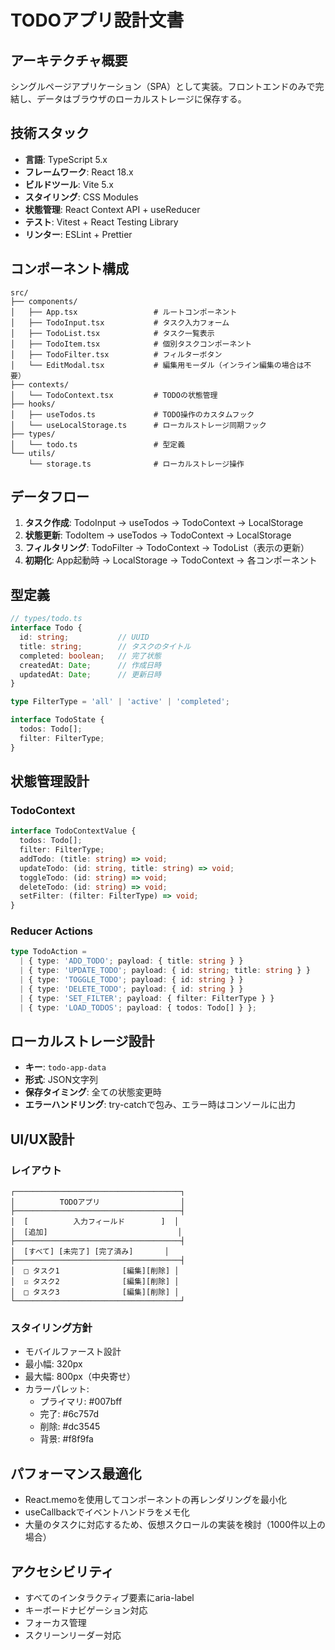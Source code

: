 # TODOアプリ設計文書

## アーキテクチャ概要

シングルページアプリケーション（SPA）として実装。フロントエンドのみで完結し、データはブラウザのローカルストレージに保存する。

## 技術スタック

- **言語**: TypeScript 5.x
- **フレームワーク**: React 18.x
- **ビルドツール**: Vite 5.x
- **スタイリング**: CSS Modules
- **状態管理**: React Context API + useReducer
- **テスト**: Vitest + React Testing Library
- **リンター**: ESLint + Prettier

## コンポーネント構成

```
src/
├── components/
│   ├── App.tsx                 # ルートコンポーネント
│   ├── TodoInput.tsx           # タスク入力フォーム
│   ├── TodoList.tsx            # タスク一覧表示
│   ├── TodoItem.tsx            # 個別タスクコンポーネント
│   ├── TodoFilter.tsx          # フィルターボタン
│   └── EditModal.tsx           # 編集用モーダル（インライン編集の場合は不要）
├── contexts/
│   └── TodoContext.tsx         # TODOの状態管理
├── hooks/
│   ├── useTodos.ts             # TODO操作のカスタムフック
│   └── useLocalStorage.ts      # ローカルストレージ同期フック
├── types/
│   └── todo.ts                 # 型定義
└── utils/
    └── storage.ts              # ローカルストレージ操作

```

## データフロー

1. **タスク作成**: TodoInput → useTodos → TodoContext → LocalStorage
2. **状態更新**: TodoItem → useTodos → TodoContext → LocalStorage
3. **フィルタリング**: TodoFilter → TodoContext → TodoList（表示の更新）
4. **初期化**: App起動時 → LocalStorage → TodoContext → 各コンポーネント

## 型定義

```typescript
// types/todo.ts
interface Todo {
  id: string;           // UUID
  title: string;        // タスクのタイトル
  completed: boolean;   // 完了状態
  createdAt: Date;      // 作成日時
  updatedAt: Date;      // 更新日時
}

type FilterType = 'all' | 'active' | 'completed';

interface TodoState {
  todos: Todo[];
  filter: FilterType;
}
```

## 状態管理設計

### TodoContext

```typescript
interface TodoContextValue {
  todos: Todo[];
  filter: FilterType;
  addTodo: (title: string) => void;
  updateTodo: (id: string, title: string) => void;
  toggleTodo: (id: string) => void;
  deleteTodo: (id: string) => void;
  setFilter: (filter: FilterType) => void;
}
```

### Reducer Actions

```typescript
type TodoAction =
  | { type: 'ADD_TODO'; payload: { title: string } }
  | { type: 'UPDATE_TODO'; payload: { id: string; title: string } }
  | { type: 'TOGGLE_TODO'; payload: { id: string } }
  | { type: 'DELETE_TODO'; payload: { id: string } }
  | { type: 'SET_FILTER'; payload: { filter: FilterType } }
  | { type: 'LOAD_TODOS'; payload: { todos: Todo[] } };
```

## ローカルストレージ設計

- **キー**: `todo-app-data`
- **形式**: JSON文字列
- **保存タイミング**: 全ての状態変更時
- **エラーハンドリング**: try-catchで包み、エラー時はコンソールに出力

## UI/UX設計

### レイアウト

```
┌─────────────────────────────────────┐
│          TODOアプリ                  │
├─────────────────────────────────────┤
│  [          入力フィールド        ]  │
│  [追加]                             │
├─────────────────────────────────────┤
│  [すべて] [未完了] [完了済み]       │
├─────────────────────────────────────┤
│  □ タスク1              [編集][削除] │
│  ☑ タスク2              [編集][削除] │
│  □ タスク3              [編集][削除] │
└─────────────────────────────────────┘
```

### スタイリング方針

- モバイルファースト設計
- 最小幅: 320px
- 最大幅: 800px（中央寄せ）
- カラーパレット:
  - プライマリ: #007bff
  - 完了: #6c757d
  - 削除: #dc3545
  - 背景: #f8f9fa

## パフォーマンス最適化

- React.memoを使用してコンポーネントの再レンダリングを最小化
- useCallbackでイベントハンドラをメモ化
- 大量のタスクに対応するため、仮想スクロールの実装を検討（1000件以上の場合）

## アクセシビリティ

- すべてのインタラクティブ要素にaria-label
- キーボードナビゲーション対応
- フォーカス管理
- スクリーンリーダー対応
